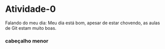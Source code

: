 # Atividade-0
Falando do meu dia:
Meu dia está bom, apesar de estar chovendo, as aulas de Git estam muito boas.
### cabeçalho menor
